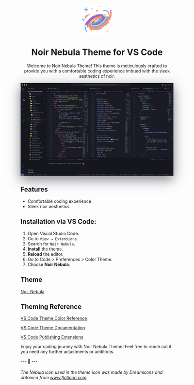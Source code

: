 <p align="center">
  <img alt="Noir Nebula Logo" src="https://raw.githubusercontent.com/DevKailash/noir-nebula-theme/main/themes/logo.png" width="100" />
</p>
<h1 align="center">
  Noir Nebula Theme for VS Code
</h1>
<p align="center">
    Welcome to Noir Nebula Theme! This theme is meticulously crafted to provide you with a comfortable coding experience imbued with the sleek aesthetics of noir.
</p>
<div align="center">
  <img alt="Noir Nebula Demo" src="https://raw.githubusercontent.com/DevKailash/noir-nebula-theme/main/screenshots/noir-nebula-screenshot.png" style="box-shadow: rgba(100, 100, 111, 0.8) 0px 12px 37px 0px;" />
</div>

## Features
- Comfortable coding experience
- Sleek noir aesthetics


## Installation via VS Code:

1. Open Visual Studio Code.
2. Go to  `View → Extensions`.
3. Search for `Noir Nebula`.
4. **Install** the theme.
5. **Reload** the editor.
6. Go to Code > Preferences > Color Theme.
7. Choose **Noir Nebula**.

## Theme
[Noir Nebula](https://marketplace.visualstudio.com/items?itemName=kailash-publisher.noir-nebula-theme)

## Theming Reference

[VS Code Theme Color Reference](https://code.visualstudio.com/docs/getstarted/theme-color-reference)

[VS Code Theme Documentation](https://code.visualstudio.com/docs/extensions/themes-snippets-colorizers)

[VS Code Publishing Extensions](https://code.visualstudio.com/docs/extensions/publish-extension)

Enjoy your coding journey with Noir Nebula Theme! Feel free to reach out if you need any further adjustments or additions.

--- 🚀 ---

###### The Nebula icon used in the theme icon was made by Dreamicons and obtained from www.flaticon.com.

